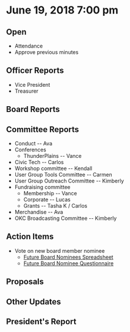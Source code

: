 # June 19, 2018 7:00 pm

## Open
* Attendance
* Approve previous minutes

## Officer Reports
* Vice President
* Treasurer

## Board Reports

## Committee Reports

* Conduct -- Ava
* Conferences
    - ThunderPlains -- Vance
* Civic Tech -- Carlos
* Workshop committee -- Kendall
* User Group Tools Committee -- Carmen
* User Group Outreach Committee -- Kimberly
* Fundraising committee
    - Membership -- Vance
    - Corporate -- Lucas
    - Grants -- Tasha K / Carlos
* Merchandise -- Ava
* OKC Broadcasting Committee -- Kimberly

## Action Items

* Vote on new board member nominee
    - [Future Board Nominees Spreadsheet](https://docs.google.com/spreadsheets/d/16npdEpYtj61tsBG2gvzhAhuNkSHvE--OhiGouOotSB0/edit#gid=1840053571)
    - [Future Board Nominee Questionnaire](https://goo.gl/forms/wvZVpodJIelOSWhD3)

## Proposals

## Other Updates

## President's Report 
